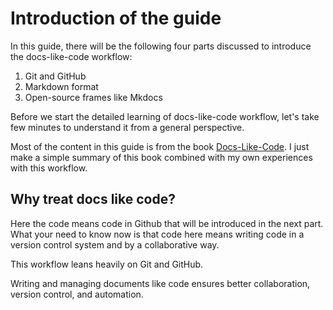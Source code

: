# Introduction of the guide

In this guide, there will be the following four parts discussed to introduce the docs-like-code workflow:

1. Git and GitHub
2. Markdown format
3. Open-source frames like Mkdocs

Before we start the detailed learning of docs-like-code workflow, let's take few minutes to understand it from a general perspective.

Most of the content in this guide is from the book [Docs-Like-Code](.com). I just make a simple summary of this book combined with my own experiences with this workflow.

## Why treat docs like code?

Here the code means code in Github that will be introduced in the next part. What your need to know now is that code here means writing code in a version control system and by a collaborative way.

This workflow leans heavily on Git and GitHub.

Writing and managing documents like code ensures better collaboration, version control, and automation.

